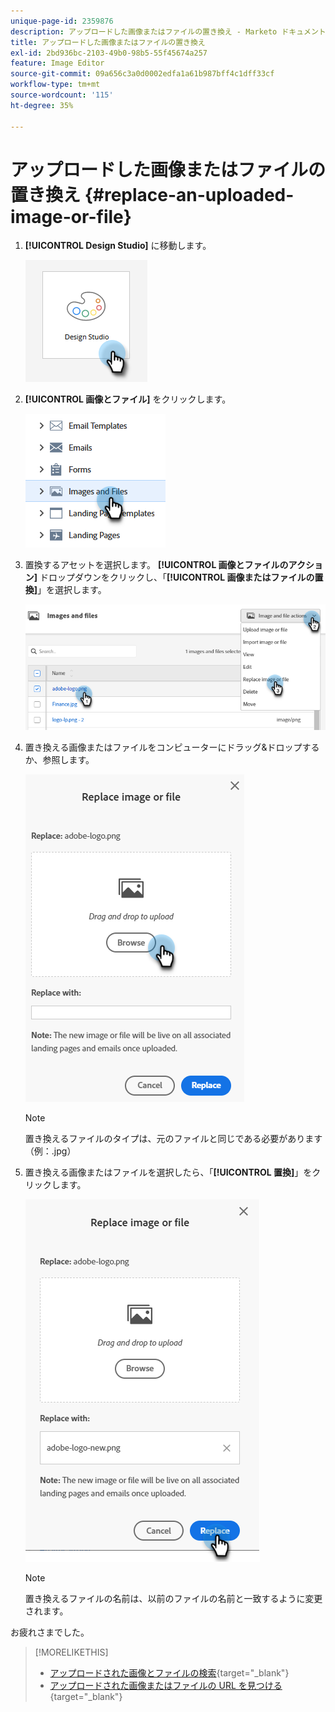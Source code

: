 ```yaml
---
unique-page-id: 2359876
description: アップロードした画像またはファイルの置き換え - Marketo ドキュメント - 製品ドキュメント
title: アップロードした画像またはファイルの置き換え
exl-id: 2bd936bc-2103-49b0-98b5-55f45674a257
feature: Image Editor
source-git-commit: 09a656c3a0d0002edfa1a61b987bff4c1dff33cf
workflow-type: tm+mt
source-wordcount: '115'
ht-degree: 35%

---
```


# アップロードした画像またはファイルの置き換え {#replace-an-uploaded-image-or-file}

1. **[!UICONTROL Design Studio]** に移動します。

   ![](assets/replace-an-uploaded-image-or-file-1.png)

1. **[!UICONTROL 画像とファイル]** をクリックします。

   ![](assets/replace-an-uploaded-image-or-file-2.png)

1. 置換するアセットを選択します。 **[!UICONTROL 画像とファイルのアクション]** ドロップダウンをクリックし、「**[!UICONTROL 画像またはファイルの置換]**」を選択します。

   ![](assets/replace-an-uploaded-image-or-file-3.png)

1. 置き換える画像またはファイルをコンピューターにドラッグ&amp;ドロップするか、参照します。

   ![](assets/replace-an-uploaded-image-or-file-4.png)

   >[!NOTE]
   >
   >置き換えるファイルのタイプは、元のファイルと同じである必要があります（例：.jpg）

1. 置き換える画像またはファイルを選択したら、「**[!UICONTROL 置換]**」をクリックします。

   ![](assets/replace-an-uploaded-image-or-file-5.png)

   >[!NOTE]
   >
   >置き換えるファイルの名前は、以前のファイルの名前と一致するように変更されます。

お疲れさまでした。

>[!MORELIKETHIS]
>
>* [アップロードされた画像とファイルの検索](/help/marketo/product-docs/demand-generation/images-and-files/search-uploaded-images-and-files.md){target="_blank"}
>* [アップロードされた画像またはファイルの URL を見つける](/help/marketo/product-docs/demand-generation/images-and-files/find-the-url-of-an-uploaded-image-or-file.md){target="_blank"}
